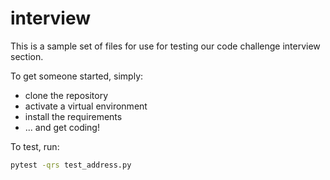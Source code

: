 # interview
This is a sample set of files for use for testing our code challenge interview section.

To get someone started, simply:
- clone the repository
- activate a virtual environment
- install the requirements
- ... and get coding!

To test, run:
```bash
pytest -qrs test_address.py
```
